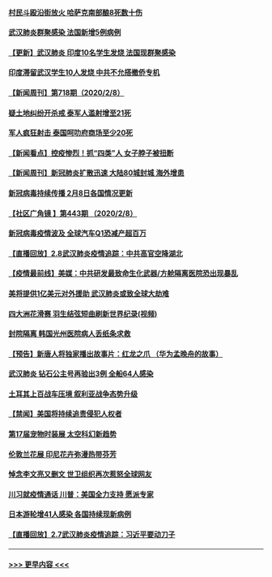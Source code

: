 #### [村民斗殴沿街放火 哈萨克南部酿8死数十伤](../pages/prog202/a102772980.md?t=02091322) 
#### [武汉肺炎群聚感染 法国新增5例病例](../pages/prog202/a102772957.md?t=02091322) 
#### [【更新】武汉肺炎 印度10名学生发烧 法国现群聚感染](../pages/prog202/a102770740.md?t=02091322) 
#### [印度滞留武汉学生10人发烧 中共不允搭撤侨专机](../pages/prog202/a102772946.md?t=02091322) 
#### [【新闻周刊】第718期（2020/2/8）](../pages/prog202/a102772921.md?t=02091322) 
#### [疑土地纠纷开杀戒 泰军人滥射增至21死](../pages/prog202/a102772913.md?t=02091322) 
#### [军人疯狂射击 泰国呵叻府商场至少20死](../pages/prog202/a102772833.md?t=02091322) 
#### [【新闻看点】控疫惨烈！抓“四类”人 女子脖子被扭断](../pages/prog202/a102772896.md?t=02091322) 
#### [【新闻周刊】新冠肺炎扩散迅速 大陆80城封城 海外增患](../pages/prog202/a102772852.md?t=02091322) 
#### [新冠病毒持续传播 2月8日各国情况更新](../pages/prog202/a102772826.md?t=02091322) 
#### [【社区广角镜  】第443期  （2020/2/8）](../pages/prog202/a102772736.md?t=02091322) 
#### [新冠病毒疫情波及 全球汽车Q1恐减产超百万](../pages/prog202/a102772695.md?t=02091322) 
#### [【直播回放】2.8武汉肺炎疫情追踪：中共高官空降湖北](../pages/prog202/a102772618.md?t=02091322) 
#### [【疫情最前线】美媒：中共研发最致命生化武器/方舱隔离医院恐出现暴乱](../pages/prog202/a102772439.md?t=02091322) 
#### [美将提供1亿美元对外援助 武汉肺炎或致全球大劫难](../pages/prog202/a102772361.md?t=02091322) 
#### [四大洲花滑赛 羽生结弦短曲刷新世界纪录(视频)](../pages/prog202/a102772341.md?t=02091322) 
#### [封院隔离 韩国光州医院病人丢纸条求救](../pages/prog202/a102772282.md?t=02091322) 
#### [【预告】新唐人将独家播出故事片：红龙之爪 （华为孟晚舟的故事）](../pages/prog202/a102767728.md?t=02091322) 
#### [武汉肺炎 钻石公主号再验出3例 全船64人感染](../pages/prog202/a102771726.md?t=02091322) 
#### [土耳其上百战车压境 叙利亚战争态势升级](../pages/prog202/a102772132.md?t=02091322) 
#### [【禁闻】美国将持续追责侵犯人权者](../pages/prog202/a102772042.md?t=02091322) 
#### [第17届宠物时装展 太空科幻新趋势](../pages/prog202/a102772033.md?t=02091322) 
#### [伦敦兰花展 印尼花卉弥漫热带芬芳](../pages/prog202/a102772026.md?t=02091322) 
#### [悼念李文亮又删文 世卫组织再次惹怒全球网友](../pages/prog202/a102771968.md?t=02091322) 
#### [川习就疫情通话 川普：美国全力支持 愿派专家](../pages/prog202/a102771930.md?t=02091322) 
#### [日本游轮增41人感染 各国持续现新病例](../pages/prog202/a102771912.md?t=02091322) 
#### [【直播回放】2.7武汉肺炎疫情追踪：习近平要动刀子](../pages/prog202/a102771649.md?t=02091322) 

----
#### [ >>> 更早内容 <<< ](../indexes/prog202-earlier.md)
